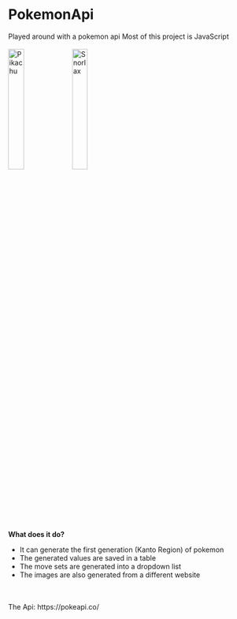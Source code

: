# PokemonApi

Played around with a pokemon api
Most of this project is JavaScript
<br>
<br>
<img width="25%" src="https://pngimg.com/uploads/pokemon/pokemon_PNG148.png" alt="Pikachu">
<img width="25%" src="https://cdn2.bulbagarden.net/upload/thumb/f/fb/143Snorlax.png/1200px-143Snorlax.png" alt="Snorlax">
<br>
**What does it do?** <br>
- It can generate the first generation (Kanto Region) of pokemon
- The generated values are saved in a table
- The move sets are generated into a dropdown list
- The images are also generated from a different website
<br>
<br>
The Api: https://pokeapi.co/
